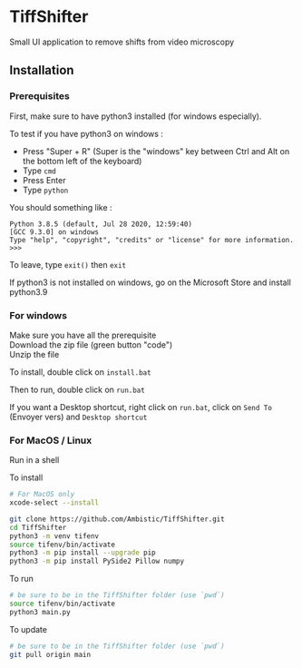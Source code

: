 # TiffShifter
Small UI application to remove shifts from video microscopy


## Installation

### Prerequisites
First, make sure to have python3 installed (for windows especially).

To test if you have python3 on windows :
- Press "Super + R" (Super is the "windows" key between Ctrl and Alt on the bottom left of the keyboard)
- Type `cmd`
- Press Enter
- Type `python`

You should something like :
```
Python 3.8.5 (default, Jul 28 2020, 12:59:40) 
[GCC 9.3.0] on windows
Type "help", "copyright", "credits" or "license" for more information.
>>> 
```

To leave, type `exit()` then `exit`

If python3 is not installed on windows, go on the Microsoft Store and install
python3.9


### For windows
Make sure you have all the prerequisite  
Download the zip file (green button "code")  
Unzip the file

To install, double click on `install.bat`

Then to run, double click on `run.bat`

If you want a Desktop shortcut, right click on `run.bat`, click on `Send To` (Envoyer vers) and `Desktop shortcut`


### For MacOS / Linux
Run in a shell

To install
```bash
# For MacOS only
xcode-select --install

git clone https://github.com/Ambistic/TiffShifter.git
cd TiffShifter
python3 -m venv tifenv
source tifenv/bin/activate
python3 -m pip install --upgrade pip
python3 -m pip install PySide2 Pillow numpy
```

To run
```bash
# be sure to be in the TiffShifter folder (use `pwd`)
source tifenv/bin/activate
python3 main.py
```

To update
```bash
# be sure to be in the TiffShifter folder (use `pwd`)
git pull origin main
```
